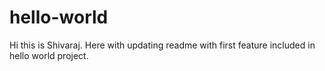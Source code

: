 # hello-world

Hi this is Shivaraj. Here with updating readme with first feature included in hello world project.
